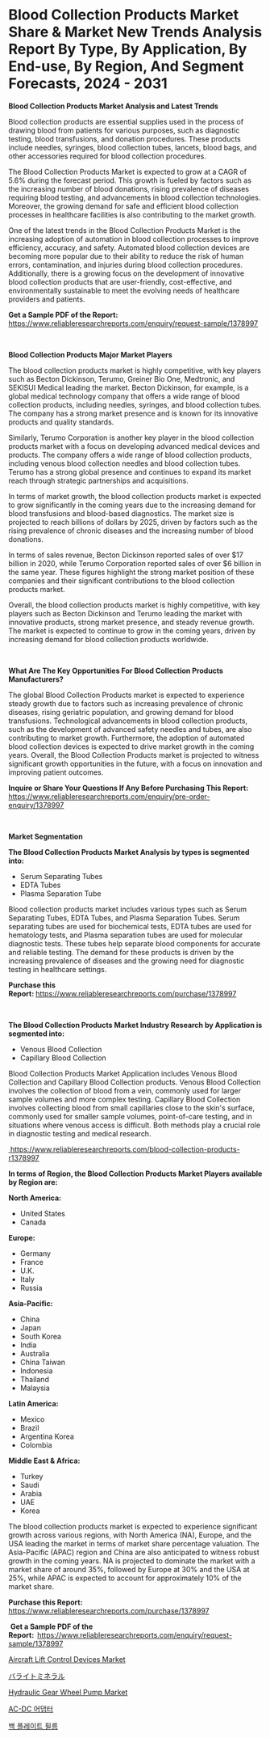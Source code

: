 <p><h1>Blood Collection Products Market Share & Market New Trends Analysis Report By Type, By Application, By End-use, By Region, And Segment Forecasts, 2024 - 2031</h1></p><p><strong>Blood Collection Products Market Analysis and Latest Trends</strong></p>
<p><p>Blood collection products are essential supplies used in the process of drawing blood from patients for various purposes, such as diagnostic testing, blood transfusions, and donation procedures. These products include needles, syringes, blood collection tubes, lancets, blood bags, and other accessories required for blood collection procedures.</p><p>The Blood Collection Products Market is expected to grow at a CAGR of 5.6% during the forecast period. This growth is fueled by factors such as the increasing number of blood donations, rising prevalence of diseases requiring blood testing, and advancements in blood collection technologies. Moreover, the growing demand for safe and efficient blood collection processes in healthcare facilities is also contributing to the market growth.</p><p>One of the latest trends in the Blood Collection Products Market is the increasing adoption of automation in blood collection processes to improve efficiency, accuracy, and safety. Automated blood collection devices are becoming more popular due to their ability to reduce the risk of human errors, contamination, and injuries during blood collection procedures. Additionally, there is a growing focus on the development of innovative blood collection products that are user-friendly, cost-effective, and environmentally sustainable to meet the evolving needs of healthcare providers and patients.</p></p>
<p><strong>Get a Sample PDF of the Report:&nbsp;</strong> <a href="https://www.reliableresearchreports.com/enquiry/request-sample/1378997">https://www.reliableresearchreports.com/enquiry/request-sample/1378997</a></p>
<p>&nbsp;</p>
<p><strong>Blood Collection Products Major Market Players</strong></p>
<p><p>The blood collection products market is highly competitive, with key players such as Becton Dickinson, Terumo, Greiner Bio One, Medtronic, and SEKISUI Medical leading the market. Becton Dickinson, for example, is a global medical technology company that offers a wide range of blood collection products, including needles, syringes, and blood collection tubes. The company has a strong market presence and is known for its innovative products and quality standards.</p><p>Similarly, Terumo Corporation is another key player in the blood collection products market with a focus on developing advanced medical devices and products. The company offers a wide range of blood collection products, including venous blood collection needles and blood collection tubes. Terumo has a strong global presence and continues to expand its market reach through strategic partnerships and acquisitions.</p><p>In terms of market growth, the blood collection products market is expected to grow significantly in the coming years due to the increasing demand for blood transfusions and blood-based diagnostics. The market size is projected to reach billions of dollars by 2025, driven by factors such as the rising prevalence of chronic diseases and the increasing number of blood donations.</p><p>In terms of sales revenue, Becton Dickinson reported sales of over $17 billion in 2020, while Terumo Corporation reported sales of over $6 billion in the same year. These figures highlight the strong market position of these companies and their significant contributions to the blood collection products market.</p><p>Overall, the blood collection products market is highly competitive, with key players such as Becton Dickinson and Terumo leading the market with innovative products, strong market presence, and steady revenue growth. The market is expected to continue to grow in the coming years, driven by increasing demand for blood collection products worldwide.</p></p>
<p>&nbsp;</p>
<p><strong>What Are The Key Opportunities For Blood Collection Products Manufacturers?</strong></p>
<p><p>The global Blood Collection Products market is expected to experience steady growth due to factors such as increasing prevalence of chronic diseases, rising geriatric population, and growing demand for blood transfusions. Technological advancements in blood collection products, such as the development of advanced safety needles and tubes, are also contributing to market growth. Furthermore, the adoption of automated blood collection devices is expected to drive market growth in the coming years. Overall, the Blood Collection Products market is projected to witness significant growth opportunities in the future, with a focus on innovation and improving patient outcomes.</p></p>
<p><strong>Inquire or Share Your Questions If Any Before Purchasing This Report:</strong> <a href="https://www.reliableresearchreports.com/enquiry/pre-order-enquiry/1378997">https://www.reliableresearchreports.com/enquiry/pre-order-enquiry/1378997</a></p>
<p>&nbsp;</p>
<p><strong>Market Segmentation</strong></p>
<p><strong>The Blood Collection Products Market Analysis by types is segmented into:</strong></p>
<p><ul><li>Serum Separating Tubes</li><li>EDTA Tubes</li><li>Plasma Separation Tube</li></ul></p>
<p><p>Blood collection products market includes various types such as Serum Separating Tubes, EDTA Tubes, and Plasma Separation Tubes. Serum separating tubes are used for biochemical tests, EDTA tubes are used for hematology tests, and Plasma separation tubes are used for molecular diagnostic tests. These tubes help separate blood components for accurate and reliable testing. The demand for these products is driven by the increasing prevalence of diseases and the growing need for diagnostic testing in healthcare settings.</p></p>
<p><strong>Purchase this Report:&nbsp;</strong><a href="https://www.reliableresearchreports.com/purchase/1378997">https://www.reliableresearchreports.com/purchase/1378997</a></p>
<p>&nbsp;</p>
<p><strong>The Blood Collection Products Market Industry Research by Application is segmented into:</strong></p>
<p><ul><li>Venous Blood Collection</li><li>Capillary Blood Collection</li></ul></p>
<p><p>Blood Collection Products Market Application includes Venous Blood Collection and Capillary Blood Collection products. Venous Blood Collection involves the collection of blood from a vein, commonly used for larger sample volumes and more complex testing. Capillary Blood Collection involves collecting blood from small capillaries close to the skin's surface, commonly used for smaller sample volumes, point-of-care testing, and in situations where venous access is difficult. Both methods play a crucial role in diagnostic testing and medical research.</p></p>
<p><a href="https://www.reliableresearchreports.com/blood-collection-products-r1378997">&nbsp;https://www.reliableresearchreports.com/blood-collection-products-r1378997</a></p>
<p><strong>In terms of Region, the Blood Collection Products Market Players available by Region are:</strong></p>
<p>
    <p> <strong> North America: </strong>
        <ul>
            <li>United States</li>
            <li>Canada</li>
        </ul>
        </p> 
    <p> <strong> Europe: </strong>
        <ul>
            <li>Germany</li>
            <li>France</li>
            <li>U.K.</li>
            <li>Italy</li>
            <li>Russia</li>
        </ul>
        </p> 
    <p> <strong> Asia-Pacific: </strong>
        <ul>
            <li>China</li>
            <li>Japan</li>
            <li>South Korea</li>
            <li>India</li>
            <li>Australia</li>
            <li>China Taiwan</li>
            <li>Indonesia</li>
            <li>Thailand</li>
            <li>Malaysia</li>
        </ul>
        </p> 
    <p> <strong> Latin America: </strong>
        <ul>
            <li>Mexico</li>
            <li>Brazil</li>
            <li>Argentina Korea</li>
            <li>Colombia</li>
        </ul>
        </p> 
    <p> <strong> Middle East & Africa: </strong>
        <ul>
            <li>Turkey</li>
            <li>Saudi</li>
            <li>Arabia</li>
            <li>UAE</li>
            <li>Korea</li>
        </ul>
    </p>
    </p>
<p><p>The blood collection products market is expected to experience significant growth across various regions, with North America (NA), Europe, and the USA leading the market in terms of market share percentage valuation. The Asia-Pacific (APAC) region and China are also anticipated to witness robust growth in the coming years. NA is projected to dominate the market with a market share of around 35%, followed by Europe at 30% and the USA at 25%, while APAC is expected to account for approximately 10% of the market share.</p></p>
<p><strong>Purchase this Report: </strong><a href="https://www.reliableresearchreports.com/purchase/1378997">https://www.reliableresearchreports.com/purchase/1378997</a></p>
<p>&nbsp;<strong>Get a Sample PDF of the Report:&nbsp;&nbsp;</strong><a href="https://www.reliableresearchreports.com/enquiry/request-sample/1378997">https://www.reliableresearchreports.com/enquiry/request-sample/1378997</a></p>
<p><strong></strong></p>
<p><p><a href="https://github.com/mdmisese/Market-Research-Report-List-1/blob/main/aircraft-lift-control-devices-market.md">Aircraft Lift Control Devices Market</a></p><p><a href="https://github.com/FredaJerde/Market-Research-Report-List-1/blob/main/7298318167063.md">バライトミネラル</a></p><p><a href="https://github.com/JeanneSawayn2023/Market-Research-Report-List-1/blob/main/hydraulic-gear-wheel-pump-market.md">Hydraulic Gear Wheel Pump Market</a></p><p><a href="https://github.com/sammyUltyylrich9067856/Market-Research-Report-List-2/blob/main/4636070180228.md">AC-DC 어댑터</a></p><p><a href="https://github.com/ConstantinVon/Market-Research-Report-List-1/blob/main/3443027180229.md">백 플레이트 필름</a></p></p>